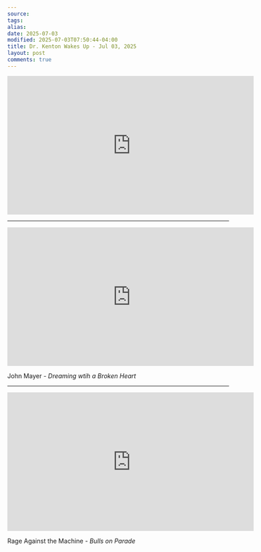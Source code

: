 ```yaml
---
source:
tags:
alias:
date: 2025-07-03
modified: 2025-07-03T07:50:44-04:00
title: Dr. Kenton Wakes Up - Jul 03, 2025
layout: post
comments: true
---
```


  

<iframe width="560" height="315" src="https://www.youtube.com/embed/ZMFRfrQqA88" title="YouTube video player" frameborder="0" allow="accelerometer; autoplay; clipboard-write; encrypted-media; gyroscope; picture-in-picture; web-share" allowfullscreen></iframe>


---

<iframe width="560" height="315" src="https://www.youtube.com/embed/UguyZtTAclQ?si=aAru4IrHq8iW_WiG" title="YouTube video player" frameborder="0" allow="accelerometer; autoplay; clipboard-write; encrypted-media; gyroscope; picture-in-picture; web-share" referrerpolicy="strict-origin-when-cross-origin" allowfullscreen></iframe>

John Mayer - *Dreaming wtih a Broken Heart*

---

<iframe width="560" height="315" src="https://www.youtube.com/embed/3L4YrGaR8E4?si=kVUNAL7MYfjAF8SR" title="YouTube video player" frameborder="0" allow="accelerometer; autoplay; clipboard-write; encrypted-media; gyroscope; picture-in-picture; web-share" referrerpolicy="strict-origin-when-cross-origin" allowfullscreen></iframe>

Rage Against the Machine - *Bulls on Parade*